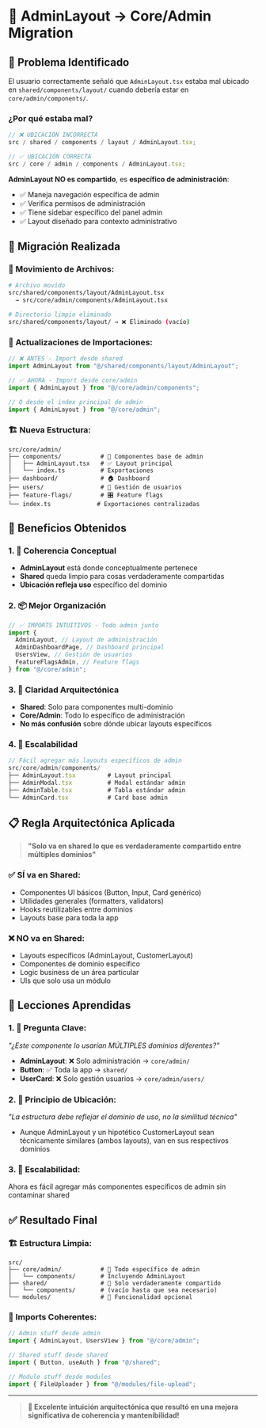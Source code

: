 # 🚀 AdminLayout → Core/Admin Migration

## 🎯 **Problema Identificado**

El usuario correctamente señaló que `AdminLayout.tsx` estaba mal ubicado en `shared/components/layout/` cuando debería estar en `core/admin/components/`.

### **¿Por qué estaba mal?**

```typescript
// ❌ UBICACIÓN INCORRECTA
src / shared / components / layout / AdminLayout.tsx;

// ✅ UBICACIÓN CORRECTA
src / core / admin / components / AdminLayout.tsx;
```

**AdminLayout NO es compartido**, es **específico de administración**:

- ✅ Maneja navegación específica de admin
- ✅ Verifica permisos de administración
- ✅ Tiene sidebar específico del panel admin
- ✅ Layout diseñado para contexto administrativo

## 🔄 **Migración Realizada**

### **📁 Movimiento de Archivos:**

```bash
# Archivo movido
src/shared/components/layout/AdminLayout.tsx
  → src/core/admin/components/AdminLayout.tsx

# Directorio limpio eliminado
src/shared/components/layout/ → ❌ Eliminado (vacío)
```

### **📝 Actualizaciones de Importaciones:**

```typescript
// ❌ ANTES - Import desde shared
import AdminLayout from "@/shared/components/layout/AdminLayout";

// ✅ AHORA - Import desde core/admin
import { AdminLayout } from "@/core/admin/components";

// O desde el index principal de admin
import { AdminLayout } from "@/core/admin";
```

### **🏗️ Nueva Estructura:**

```
src/core/admin/
├── components/           # 🧩 Componentes base de admin
│   ├── AdminLayout.tsx   # ✅ Layout principal
│   └── index.ts          # Exportaciones
├── dashboard/            # 🏠 Dashboard
├── users/                # 👥 Gestión de usuarios
├── feature-flags/        # 🎛️ Feature flags
└── index.ts             # Exportaciones centralizadas
```

## 🚀 **Beneficios Obtenidos**

### **1. 🧠 Coherencia Conceptual**

- **AdminLayout** está donde conceptualmente pertenece
- **Shared** queda limpio para cosas verdaderamente compartidas
- **Ubicación refleja uso** específico del dominio

### **2. 📦 Mejor Organización**

```typescript
// ✅ IMPORTS INTUITIVOS - Todo admin junto
import {
  AdminLayout, // Layout de administración
  AdminDashboardPage, // Dashboard principal
  UsersView, // Gestión de usuarios
  FeatureFlagsAdmin, // Feature flags
} from "@/core/admin";
```

### **3. 🎯 Claridad Arquitectónica**

- **Shared**: Solo para componentes multi-dominio
- **Core/Admin**: Todo lo específico de administración
- **No más confusión** sobre dónde ubicar layouts específicos

### **4. 🔄 Escalabilidad**

```typescript
// Fácil agregar más layouts específicos de admin
src/core/admin/components/
├── AdminLayout.tsx         # Layout principal
├── AdminModal.tsx          # Modal estándar admin
├── AdminTable.tsx          # Tabla estándar admin
└── AdminCard.tsx           # Card base admin
```

## 📋 **Regla Arquitectónica Aplicada**

> **"Solo va en shared lo que es verdaderamente compartido entre múltiples dominios"**

### **✅ SÍ va en Shared:**

- Componentes UI básicos (Button, Input, Card genérico)
- Utilidades generales (formatters, validators)
- Hooks reutilizables entre dominios
- Layouts base para toda la app

### **❌ NO va en Shared:**

- Layouts específicos (AdminLayout, CustomerLayout)
- Componentes de dominio específico
- Logic business de un área particular
- UIs que solo usa un módulo

## 🎯 **Lecciones Aprendidas**

### **1. 🤔 Pregunta Clave:**

_"¿Este componente lo usarían MÚLTIPLES dominios diferentes?"_

- **AdminLayout**: ❌ Solo administración → `core/admin/`
- **Button**: ✅ Toda la app → `shared/`
- **UserCard**: ❌ Solo gestión usuarios → `core/admin/users/`

### **2. 🧭 Principio de Ubicación:**

_"La estructura debe reflejar el dominio de uso, no la similitud técnica"_

- Aunque AdminLayout y un hipotético CustomerLayout sean técnicamente similares (ambos layouts), van en sus respectivos dominios

### **3. 🚀 Escalabilidad:**

Ahora es fácil agregar más componentes específicos de admin sin contaminar shared

## ✅ **Resultado Final**

### **🏗️ Estructura Limpia:**

```
src/
├── core/admin/           # 👑 Todo específico de admin
│   └── components/       # Incluyendo AdminLayout
├── shared/               # 🤝 Solo verdaderamente compartido
│   └── components/       # (vacío hasta que sea necesario)
└── modules/              # 🧩 Funcionalidad opcional
```

### **📝 Imports Coherentes:**

```typescript
// Admin stuff desde admin
import { AdminLayout, UsersView } from "@/core/admin";

// Shared stuff desde shared
import { Button, useAuth } from "@/shared";

// Module stuff desde modules
import { FileUploader } from "@/modules/file-upload";
```

---

> **🎉 Excelente intuición arquitectónica que resultó en una mejora significativa de coherencia y mantenibilidad!**
